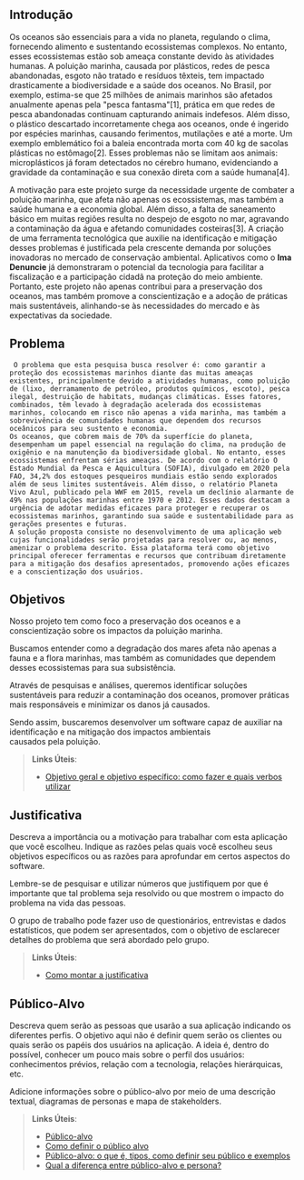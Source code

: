 ## Introdução

Os oceanos são essenciais para a vida no planeta, regulando o clima, fornecendo alimento e sustentando ecossistemas complexos. No entanto, esses ecossistemas estão sob ameaça constante devido às atividades humanas. A poluição marinha, causada por plásticos, redes de pesca abandonadas, esgoto não tratado e resíduos têxteis, tem impactado drasticamente a biodiversidade e a saúde dos oceanos. No Brasil, por exemplo, estima-se que 25 milhões de animais marinhos são afetados anualmente apenas pela "pesca fantasma"[1], prática em que redes de pesca abandonadas continuam capturando animais indefesos. Além disso, o plástico descartado incorretamente chega aos oceanos, onde é ingerido por espécies marinhas, causando ferimentos, mutilações e até a morte. Um exemplo emblemático foi a baleia encontrada morta com 40 kg de sacolas plásticas no estômago[2]. Esses problemas não se limitam aos animais: microplásticos já foram detectados no cérebro humano, evidenciando a gravidade da contaminação e sua conexão direta com a saúde humana[4].

A motivação para este projeto surge da necessidade urgente de combater a poluição marinha, que afeta não apenas os ecossistemas, mas também a saúde humana e a economia global. Além disso, a falta de saneamento básico em muitas regiões resulta no despejo de esgoto no mar, agravando a contaminação da água e afetando comunidades costeiras[3]. A criação de uma ferramenta tecnológica que auxilie na identificação e mitigação desses problemas é justificada pela crescente demanda por soluções inovadoras no mercado de conservação ambiental. Aplicativos como o **Ima Denuncie** já demonstraram o potencial da tecnologia para facilitar a fiscalização e a participação cidadã na proteção do meio ambiente. Portanto, este projeto não apenas contribui para a preservação dos oceanos, mas também promove a conscientização e a adoção de práticas mais sustentáveis, alinhando-se às necessidades do mercado e às expectativas da sociedade.

## Problema

     O problema que esta pesquisa busca resolver é: como garantir a proteção dos ecossistemas marinhos diante das muitas ameaças existentes, principalmente devido a atividades humanas, como poluição de (lixo, derramamento de petróleo, produtos químicos, escoto), pesca ilegal, destruição de habitats, mudanças climáticas. Esses fatores, combinados, têm levado à degradação acelerada dos ecossistemas marinhos, colocando em risco não apenas a vida marinha, mas também a sobrevivência de comunidades humanas que dependem dos recursos oceânicos para seu sustento e economia.
    Os oceanos, que cobrem mais de 70% da superfície do planeta, desempenham um papel essencial na regulação do clima, na produção de oxigênio e na manutenção da biodiversidade global. No entanto, esses ecossistemas enfrentam sérias ameaças. De acordo com o relatório O Estado Mundial da Pesca e Aquicultura (SOFIA), divulgado em 2020 pela FAO, 34,2% dos estoques pesqueiros mundiais estão sendo explorados além de seus limites sustentáveis. Além disso, o relatório Planeta Vivo Azul, publicado pela WWF em 2015, revela um declínio alarmante de 49% nas populações marinhas entre 1970 e 2012. Esses dados destacam a urgência de adotar medidas eficazes para proteger e recuperar os ecossistemas marinhos, garantindo sua saúde e sustentabilidade para as gerações presentes e futuras.
    A solução proposta consiste no desenvolvimento de uma aplicação web cujas funcionalidades serão projetadas para resolver ou, ao menos, amenizar o problema descrito. Essa plataforma terá como objetivo principal oferecer ferramentas e recursos que contribuam diretamente para a mitigação dos desafios apresentados, promovendo ações eficazes e a conscientização dos usuários.


## Objetivos

Nosso projeto tem como foco a preservação dos oceanos e a conscientização sobre os impactos da poluição marinha. 

Buscamos entender como a degradação dos mares afeta não apenas a fauna e a flora marinhas, mas também as comunidades que dependem desses ecossistemas para sua subsistência.  

Através de pesquisas e análises, queremos identificar soluções sustentáveis para reduzir a contaminação dos oceanos, promover práticas mais responsáveis e minimizar os danos já causados.

Sendo assim, buscaremos desenvolver um software capaz de auxiliar na identificação e na mitigação dos impactos ambientais causados pela poluição.
 
> **Links Úteis**:
> - [Objetivo geral e objetivo específico: como fazer e quais verbos utilizar](https://blog.mettzer.com/diferenca-entre-objetivo-geral-e-objetivo-especifico/)

## Justificativa

Descreva a importância ou a motivação para trabalhar com esta aplicação que você escolheu. Indique as razões pelas quais você escolheu seus objetivos específicos ou as razões para aprofundar em certos aspectos do software.

Lembre-se de pesquisar e utilizar números que justifiquem por que é importante que tal problema seja resolvido ou que mostrem o impacto do problema na vida das pessoas.

O grupo de trabalho pode fazer uso de questionários, entrevistas e dados estatísticos, que podem ser apresentados, com o objetivo de esclarecer detalhes do problema que será abordado pelo grupo.

> **Links Úteis**:
> - [Como montar a justificativa](https://guiadamonografia.com.br/como-montar-justificativa-do-tcc/)

## Público-Alvo

Descreva quem serão as pessoas que usarão a sua aplicação indicando os diferentes perfis. O objetivo aqui não é definir quem serão os clientes ou quais serão os papéis dos usuários na aplicação. A ideia é, dentro do possível, conhecer um pouco mais sobre o perfil dos usuários: conhecimentos prévios, relação com a tecnologia, relações hierárquicas, etc.

Adicione informações sobre o público-alvo por meio de uma descrição textual, diagramas de personas e mapa de stakeholders.

> **Links Úteis**:
> - [Público-alvo](https://blog.hotmart.com/pt-br/publico-alvo/)
> - [Como definir o público alvo](https://exame.com/pme/5-dicas-essenciais-para-definir-o-publico-alvo-do-seu-negocio/)
> - [Público-alvo: o que é, tipos, como definir seu público e exemplos](https://klickpages.com.br/blog/publico-alvo-o-que-e/)
> - [Qual a diferença entre público-alvo e persona?](https://rockcontent.com/blog/diferenca-publico-alvo-e-persona/)
